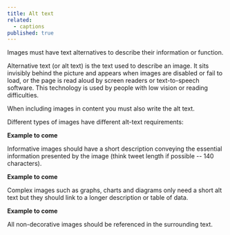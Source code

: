 ```yaml
---
title: Alt text
related: 
  - captions
published: true
---
```


Images must have text alternatives to describe their information or function.

Alternative text (or alt text) is the text used to describe an image. It sits invisibly behind the picture and appears when images are disabled or fail to load, or the page is read aloud by screen readers or text-to-speech software. This technology is used by people with low vision or reading difficulties.

When including images in content you must also write the alt text.

Different types of images have different alt-text requirements:

**Example to come**


Informative images should have a short description conveying the essential information presented by the image (think tweet length if possible -- 140 characters).

**Example to come**


Complex images such as graphs, charts and diagrams only need a short alt text but they should link to a longer description or table of data.

**Example to come**


All non-decorative images should be referenced in the surrounding text.
